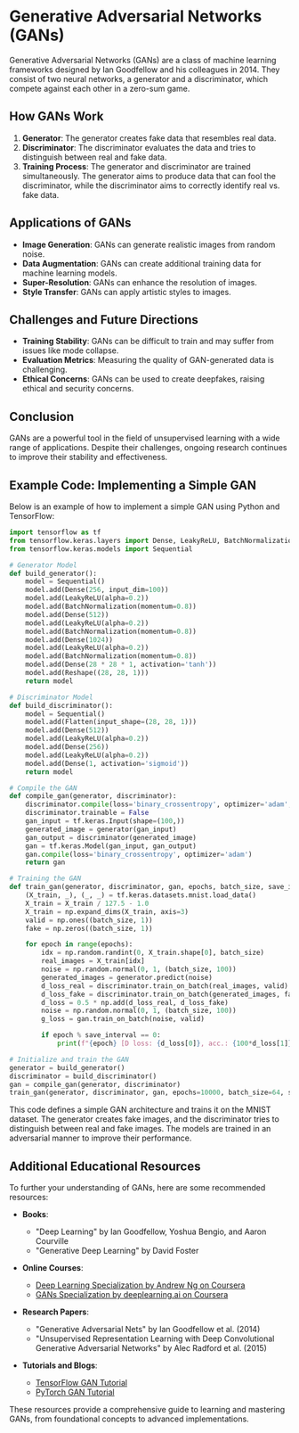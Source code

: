 # Generative Adversarial Networks (GANs)

Generative Adversarial Networks (GANs) are a class of machine learning frameworks designed by Ian Goodfellow and his colleagues in 2014. They consist of two neural networks, a generator and a discriminator, which compete against each other in a zero-sum game.

## How GANs Work

1. **Generator**: The generator creates fake data that resembles real data.
2. **Discriminator**: The discriminator evaluates the data and tries to distinguish between real and fake data.
3. **Training Process**: The generator and discriminator are trained simultaneously. The generator aims to produce data that can fool the discriminator, while the discriminator aims to correctly identify real vs. fake data.

## Applications of GANs

- **Image Generation**: GANs can generate realistic images from random noise.
- **Data Augmentation**: GANs can create additional training data for machine learning models.
- **Super-Resolution**: GANs can enhance the resolution of images.
- **Style Transfer**: GANs can apply artistic styles to images.

## Challenges and Future Directions

- **Training Stability**: GANs can be difficult to train and may suffer from issues like mode collapse.
- **Evaluation Metrics**: Measuring the quality of GAN-generated data is challenging.
- **Ethical Concerns**: GANs can be used to create deepfakes, raising ethical and security concerns.

## Conclusion

GANs are a powerful tool in the field of unsupervised learning with a wide range of applications. Despite their challenges, ongoing research continues to improve their stability and effectiveness.

## Example Code: Implementing a Simple GAN

Below is an example of how to implement a simple GAN using Python and TensorFlow:

```python
import tensorflow as tf
from tensorflow.keras.layers import Dense, LeakyReLU, BatchNormalization, Reshape, Flatten
from tensorflow.keras.models import Sequential

# Generator Model
def build_generator():
    model = Sequential()
    model.add(Dense(256, input_dim=100))
    model.add(LeakyReLU(alpha=0.2))
    model.add(BatchNormalization(momentum=0.8))
    model.add(Dense(512))
    model.add(LeakyReLU(alpha=0.2))
    model.add(BatchNormalization(momentum=0.8))
    model.add(Dense(1024))
    model.add(LeakyReLU(alpha=0.2))
    model.add(BatchNormalization(momentum=0.8))
    model.add(Dense(28 * 28 * 1, activation='tanh'))
    model.add(Reshape((28, 28, 1)))
    return model

# Discriminator Model
def build_discriminator():
    model = Sequential()
    model.add(Flatten(input_shape=(28, 28, 1)))
    model.add(Dense(512))
    model.add(LeakyReLU(alpha=0.2))
    model.add(Dense(256))
    model.add(LeakyReLU(alpha=0.2))
    model.add(Dense(1, activation='sigmoid'))
    return model

# Compile the GAN
def compile_gan(generator, discriminator):
    discriminator.compile(loss='binary_crossentropy', optimizer='adam', metrics=['accuracy'])
    discriminator.trainable = False
    gan_input = tf.keras.Input(shape=(100,))
    generated_image = generator(gan_input)
    gan_output = discriminator(generated_image)
    gan = tf.keras.Model(gan_input, gan_output)
    gan.compile(loss='binary_crossentropy', optimizer='adam')
    return gan

# Training the GAN
def train_gan(generator, discriminator, gan, epochs, batch_size, save_interval):
    (X_train, _), (_, _) = tf.keras.datasets.mnist.load_data()
    X_train = X_train / 127.5 - 1.0
    X_train = np.expand_dims(X_train, axis=3)
    valid = np.ones((batch_size, 1))
    fake = np.zeros((batch_size, 1))

    for epoch in range(epochs):
        idx = np.random.randint(0, X_train.shape[0], batch_size)
        real_images = X_train[idx]
        noise = np.random.normal(0, 1, (batch_size, 100))
        generated_images = generator.predict(noise)
        d_loss_real = discriminator.train_on_batch(real_images, valid)
        d_loss_fake = discriminator.train_on_batch(generated_images, fake)
        d_loss = 0.5 * np.add(d_loss_real, d_loss_fake)
        noise = np.random.normal(0, 1, (batch_size, 100))
        g_loss = gan.train_on_batch(noise, valid)

        if epoch % save_interval == 0:
            print(f"{epoch} [D loss: {d_loss[0]}, acc.: {100*d_loss[1]}%] [G loss: {g_loss}]")

# Initialize and train the GAN
generator = build_generator()
discriminator = build_discriminator()
gan = compile_gan(generator, discriminator)
train_gan(generator, discriminator, gan, epochs=10000, batch_size=64, save_interval=1000)
```

This code defines a simple GAN architecture and trains it on the MNIST dataset. The generator creates fake images, and the discriminator tries to distinguish between real and fake images. The models are trained in an adversarial manner to improve their performance.

## Additional Educational Resources

To further your understanding of GANs, here are some recommended resources:

- **Books**:
  - "Deep Learning" by Ian Goodfellow, Yoshua Bengio, and Aaron Courville
  - "Generative Deep Learning" by David Foster

- **Online Courses**:
  - [Deep Learning Specialization by Andrew Ng on Coursera](https://www.coursera.org/specializations/deep-learning)
  - [GANs Specialization by deeplearning.ai on Coursera](https://www.coursera.org/specializations/generative-adversarial-networks-gans)

- **Research Papers**:
  - "Generative Adversarial Nets" by Ian Goodfellow et al. (2014)
  - "Unsupervised Representation Learning with Deep Convolutional Generative Adversarial Networks" by Alec Radford et al. (2015)

- **Tutorials and Blogs**:
  - [TensorFlow GAN Tutorial](https://www.tensorflow.org/tutorials/generative/dcgan)
  - [PyTorch GAN Tutorial](https://pytorch.org/tutorials/beginner/dcgan_faces_tutorial.html)

These resources provide a comprehensive guide to learning and mastering GANs, from foundational concepts to advanced implementations.